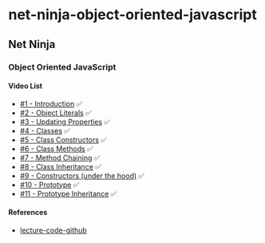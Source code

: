 # net-ninja-object-oriented-javascript

## Net Ninja
### Object Oriented JavaScript
#### Video List
- [#1 - Introduction](https://www.youtube.com/watch?v=4l3bTDlT6ZI&list=PL4cUxeGkcC9i5yvDkJgt60vNVWffpblB7&index=1) ✅
- [#2 - Object Literals](https://www.youtube.com/watch?v=7d9H34ZVRPg&list=PL4cUxeGkcC9i5yvDkJgt60vNVWffpblB7&index=2) ✅
- [#3 - Updating Properties](https://www.youtube.com/watch?v=ni9e-lOEw3Q&list=PL4cUxeGkcC9i5yvDkJgt60vNVWffpblB7&index=3) ✅
- [#4 - Classes](https://www.youtube.com/watch?v=Ug4ChzopcE4&list=PL4cUxeGkcC9i5yvDkJgt60vNVWffpblB7&index=4) ✅
- [#5 - Class Constructors](https://www.youtube.com/watch?v=HboT8g_QSGc&list=PL4cUxeGkcC9i5yvDkJgt60vNVWffpblB7&index=5) ✅
- [#6 - Class Methods](https://www.youtube.com/watch?v=hy-C4NY7A_8&list=PL4cUxeGkcC9i5yvDkJgt60vNVWffpblB7&index=6) ✅
- [#7 - Method Chaining](https://www.youtube.com/watch?v=8x1fygdWabY&list=PL4cUxeGkcC9i5yvDkJgt60vNVWffpblB7&index=7) ✅
- [#8 - Class Inheritance](https://www.youtube.com/watch?v=_cgBvtYT3fQ&list=PL4cUxeGkcC9i5yvDkJgt60vNVWffpblB7&index=8) ✅
- [#9 - Constructors (under the hood)](https://www.youtube.com/watch?v=3HsLZ7WUUt4&list=PL4cUxeGkcC9i5yvDkJgt60vNVWffpblB7&index=9) ✅
- [#10 - Prototype](https://www.youtube.com/watch?v=4jb4AYEyhRc&list=PL4cUxeGkcC9i5yvDkJgt60vNVWffpblB7&index=10) ✅
- [#11 - Prototype Inheritance](https://www.youtube.com/watch?v=Fsp42zUNJYU&list=PL4cUxeGkcC9i5yvDkJgt60vNVWffpblB7&index=11) ✅

#### References
- [lecture-code-github](https://github.com/iamshaunjp/object-oriented-js)